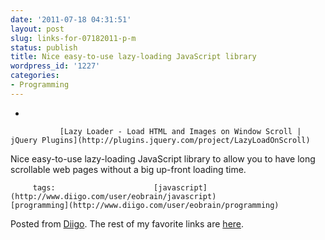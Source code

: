 ```yaml
---
date: '2011-07-18 04:31:51'
layout: post
slug: links-for-07182011-p-m
status: publish
title: Nice easy-to-use lazy-loading JavaScript library
wordpress_id: '1227'
categories:
- Programming
---
```


     
  *      

               [Lazy Loader - Load HTML and Images on Window Scroll | jQuery Plugins](http://plugins.jquery.com/project/LazyLoadOnScroll)      

     

Nice easy-to-use lazy-loading JavaScript library to allow you to have long scrollable web pages without a big up-front loading time.

             

         tags:                      [javascript](http://www.diigo.com/user/eobrain/javascript)            [programming](http://www.diigo.com/user/eobrain/programming)

                                       
 

Posted from [Diigo](http://www.diigo.com). The rest of my favorite links are [here](http://www.diigo.com/user/eobrain).
